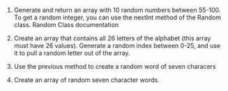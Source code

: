1. Generate and return an array with 10 random numbers between 55-100.
To get a random integer, you can use the nextInt method of the Random class. Random Class documentation

2. Create an array that contains all 26 letters of the alphabet (this array must have 26 values). Generate
a random index between 0-25, and use it to pull a random letter out of the array.

3. Use the previous method to create a random word of seven characers

4. Create an array of random seven character words.
